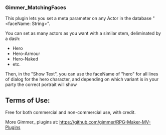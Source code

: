 ### Gimmer_MatchingFaces

This plugin lets you set a meta parameter on any Actor in the database "<faceName: String>".

 You can set as many actors as you want with a similar stem, deliminated by a dash:
* Hero
* Hero-Armour
* Hero-Naked
* etc.

 Then, in the "Show Text", you can use the faceName of "hero" for all lines of dialog for the hero character, and depending on which variant is in your party the correct portrait will show

## Terms of Use:

Free for both commercial and non-commercial use, with credit.

More Gimmer_ plugins at: https://github.com/gimmer/RPG-Maker-MV-Plugins
